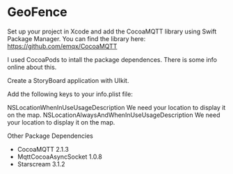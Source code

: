 # GeoFence

Set up your project in Xcode and add the CocoaMQTT library using Swift Package Manager. You can find the library here: https://github.com/emqx/CocoaMQTT

I used CocoaPods to intall the package dependences. There is some info online about this. 


Create a StoryBoard application with UIkit.



Add the following keys to your info.plist file:

<key>NSLocationWhenInUseUsageDescription</key>
<string>We need your location to display it on the map.</string>
<key>NSLocationAlwaysAndWhenInUseUsageDescription</key>
<string>We need your location to display it on the map.</string>

Other Package Dependencies

- CocoaMQTT 2.1.3
- MqttCocoaAsyncSocket 1.0.8
- Starscream 3.1.2

